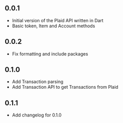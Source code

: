 ## 0.0.1

- Initial version of the Plaid API written in Dart
- Basic token, Item and Account methods

## 0.0.2

- Fix formatting and include packages

## 0.1.0

- Add Transaction parsing
- Add Transaction API to get Transactions from Plaid

## 0.1.1

- Add changelog for 0.1.0
